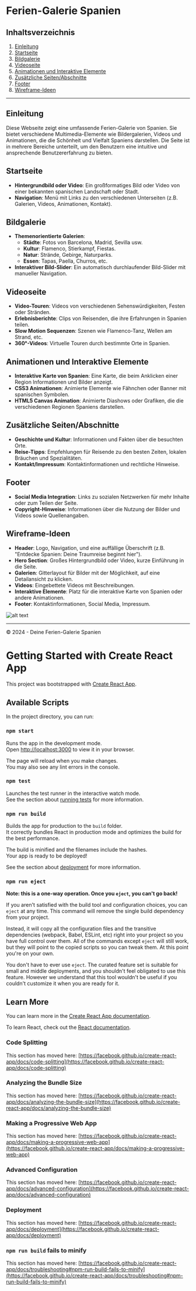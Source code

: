 # Ferien-Galerie Spanien

## Inhaltsverzeichnis
1. [Einleitung](#einleitung)
2. [Startseite](#startseite)
3. [Bildgalerie](#bildgalerie)
4. [Videoseite](#videoseite)
5. [Animationen und Interaktive Elemente](#animationen-und-interaktive-elemente)
6. [Zusätzliche Seiten/Abschnitte](#zusätzliche-seitenabschnitte)
7. [Footer](#footer)
8. [Wireframe-Ideen](#wireframe-ideen)

---

## Einleitung
Diese Webseite zeigt eine umfassende Ferien-Galerie von Spanien. Sie bietet verschiedene Multimedia-Elemente wie Bildergalerien, Videos und Animationen, die die Schönheit und Vielfalt Spaniens darstellen. Die Seite ist in mehrere Bereiche unterteilt, um den Benutzern eine intuitive und ansprechende Benutzererfahrung zu bieten.

## Startseite
- **Hintergrundbild oder Video**: Ein großformatiges Bild oder Video von einer bekannten spanischen Landschaft oder Stadt.
- **Navigation**: Menü mit Links zu den verschiedenen Unterseiten (z.B. Galerien, Videos, Animationen, Kontakt).

## Bildgalerie
- **Themenorientierte Galerien**:
  - **Städte**: Fotos von Barcelona, Madrid, Sevilla usw.
  - **Kultur**: Flamenco, Stierkampf, Fiestas.
  - **Natur**: Strände, Gebirge, Naturparks.
  - **Essen**: Tapas, Paella, Churros, etc.
- **Interaktiver Bild-Slider**: Ein automatisch durchlaufender Bild-Slider mit manueller Navigation.

## Videoseite
- **Video-Touren**: Videos von verschiedenen Sehenswürdigkeiten, Festen oder Stränden.
- **Erlebnisberichte**: Clips von Reisenden, die ihre Erfahrungen in Spanien teilen.
- **Slow Motion Sequenzen**: Szenen wie Flamenco-Tanz, Wellen am Strand, etc.
- **360°-Videos**: Virtuelle Touren durch bestimmte Orte in Spanien.

## Animationen und Interaktive Elemente
- **Interaktive Karte von Spanien**: Eine Karte, die beim Anklicken einer Region Informationen und Bilder anzeigt.
- **CSS3 Animationen**: Animierte Elemente wie Fähnchen oder Banner mit spanischen Symbolen.
- **HTML5 Canvas Animation**: Animierte Diashows oder Grafiken, die die verschiedenen Regionen Spaniens darstellen.

## Zusätzliche Seiten/Abschnitte
- **Geschichte und Kultur**: Informationen und Fakten über die besuchten Orte.
- **Reise-Tipps**: Empfehlungen für Reisende zu den besten Zeiten, lokalen Bräuchen und Spezialitäten.
- **Kontakt/Impressum**: Kontaktinformationen und rechtliche Hinweise.

## Footer
- **Social Media Integration**: Links zu sozialen Netzwerken für mehr Inhalte oder zum Teilen der Seite.
- **Copyright-Hinweise**: Informationen über die Nutzung der Bilder und Videos sowie Quellenangaben.

## Wireframe-Ideen
- **Header**: Logo, Navigation, und eine auffällige Überschrift (z.B. "Entdecke Spanien: Deine Traumreise beginnt hier").
- **Hero Section**: Großes Hintergrundbild oder Video, kurze Einführung in die Seite.
- **Galerien**: Gitterlayout für Bilder mit der Möglichkeit, auf eine Detailansicht zu klicken.
- **Videos**: Eingebettete Videos mit Beschreibungen.
- **Interaktive Elemente**: Platz für die interaktive Karte von Spanien oder andere Animationen.
- **Footer**: Kontaktinformationen, Social Media, Impressum.

![alt text](https://github.com/TiBeWe/Bildergalerie/blob/main/Pictures/Wireframe.jpeg)

---

© 2024 - Deine Ferien-Galerie Spanien



# Getting Started with Create React App

This project was bootstrapped with [Create React App](https://github.com/facebook/create-react-app).

## Available Scripts

In the project directory, you can run:

### `npm start`

Runs the app in the development mode.\
Open [http://localhost:3000](http://localhost:3000) to view it in your browser.

The page will reload when you make changes.\
You may also see any lint errors in the console.

### `npm test`

Launches the test runner in the interactive watch mode.\
See the section about [running tests](https://facebook.github.io/create-react-app/docs/running-tests) for more information.

### `npm run build`

Builds the app for production to the `build` folder.\
It correctly bundles React in production mode and optimizes the build for the best performance.

The build is minified and the filenames include the hashes.\
Your app is ready to be deployed!

See the section about [deployment](https://facebook.github.io/create-react-app/docs/deployment) for more information.

### `npm run eject`

**Note: this is a one-way operation. Once you `eject`, you can't go back!**

If you aren't satisfied with the build tool and configuration choices, you can `eject` at any time. This command will remove the single build dependency from your project.

Instead, it will copy all the configuration files and the transitive dependencies (webpack, Babel, ESLint, etc) right into your project so you have full control over them. All of the commands except `eject` will still work, but they will point to the copied scripts so you can tweak them. At this point you're on your own.

You don't have to ever use `eject`. The curated feature set is suitable for small and middle deployments, and you shouldn't feel obligated to use this feature. However we understand that this tool wouldn't be useful if you couldn't customize it when you are ready for it.

## Learn More

You can learn more in the [Create React App documentation](https://facebook.github.io/create-react-app/docs/getting-started).

To learn React, check out the [React documentation](https://reactjs.org/).

### Code Splitting

This section has moved here: [https://facebook.github.io/create-react-app/docs/code-splitting](https://facebook.github.io/create-react-app/docs/code-splitting)

### Analyzing the Bundle Size

This section has moved here: [https://facebook.github.io/create-react-app/docs/analyzing-the-bundle-size](https://facebook.github.io/create-react-app/docs/analyzing-the-bundle-size)

### Making a Progressive Web App

This section has moved here: [https://facebook.github.io/create-react-app/docs/making-a-progressive-web-app](https://facebook.github.io/create-react-app/docs/making-a-progressive-web-app)

### Advanced Configuration

This section has moved here: [https://facebook.github.io/create-react-app/docs/advanced-configuration](https://facebook.github.io/create-react-app/docs/advanced-configuration)

### Deployment

This section has moved here: [https://facebook.github.io/create-react-app/docs/deployment](https://facebook.github.io/create-react-app/docs/deployment)

### `npm run build` fails to minify

This section has moved here: [https://facebook.github.io/create-react-app/docs/troubleshooting#npm-run-build-fails-to-minify](https://facebook.github.io/create-react-app/docs/troubleshooting#npm-run-build-fails-to-minify)
#
